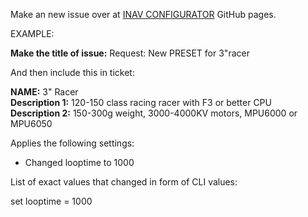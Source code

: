 Make an new issue over at [INAV CONFIGURATOR](https://github.com/iNavFlight/inav-configurator) GitHub pages.  

EXAMPLE:  

**Make the title of issue:** Request: New PRESET for 3"racer  


And then include this in ticket:  


**NAME:** 3" Racer  
**Description 1:** 120-150 class racing racer with F3 or better CPU  
**Description 2:** 150-300g weight, 3000-4000KV motors, MPU6000 or MPU6050  

Applies the following settings:  

* Changed looptime to 1000  

List of exact values that changed in form of CLI values:  

set looptime = 1000